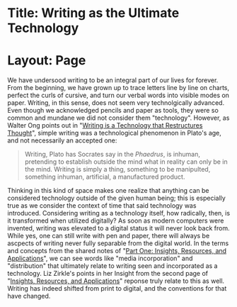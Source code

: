 # Title: Writing as the Ultimate Technology
# Layout: Page

We have undersood writing to be an integral part of our lives for forever. From the beginning, we have grown up to trace letters line by line on charts, perfect the curls of cursive, and turn our verbal words into visible modes on paper. Writing, in this sense, does not seem very technolgically advanced. Even though we acknowledged pencils and paper as tools, they were so common and mundane we did not consider them "technology". However, as Walter Ong points out in "[Writing is a Technology that Restructures Thought](https://bsu.instructure.com/courses/174253/assignments/2193241?module_item_id=5904058)", simple writing was a technological phenomenon in Plato's age, and not necessarily an accepted one: 

> Writing, Plato has Socrates say in the *Phaedrus*, is inhuman, pretending to establish outside the mind what in reality can only be in the mind. Writing is simply a thing, something to be manipulted, something inhuman, artificial, a manufactured product.

Thinking in this kind of space makes one realize that anything can be considered technology outside of the given human being; this is especially true as we consider the context of time that said technology was introduced. 
Considering writing as a technology itself, how radically, then, is it transformed when utilized digitally? As soon as modern computers were invented, writing was elevated to a digital status it will never look back from. While yes, one can still write with pen and paper, there will always be ascpects of writing never fully separable from the digital world. In the terms and concepts from the shared notes of "[Part One: Insights, Resources, and Applications](https://docs.google.com/document/d/1-J5WUhdD8Is3dzqSVJOq-TElWssGMa7gGKdx1Ii80AY/edit?tab=t.0#heading=h.wkoj2plfdlbx)", we can see words like "media incorporation" and "distribution" that ultimately relate to writing seen and incorporated as a technology. Liz Zirkle's points in her Insight from the second page of "[Insights, Resources, and Applications](https://docs.google.com/document/d/1-J5WUhdD8Is3dzqSVJOq-TElWssGMa7gGKdx1Ii80AY/edit?tab=t.93grv31dnof#heading=h.wkoj2plfdlbx)" reponse truly relate to this as well. Writing has indeed shifted from print to digital, and the conventions for that have changed.
